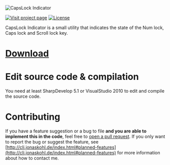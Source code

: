 ![CapsLock Indicator](http://cli.jonaskohl.de/capslock-indicator-logo.png)

[![Visit project page](http://static.jonaskohl.de/q50c4wp6/cli-project-page_vlecvcbtz80tqvtt.svg)](http://cli.jonaskohl.de/index.html)
[![License](https://img.shields.io/badge/License-Apache%202.0-red.svg)](https://opensource.org/licenses/Apache-2.0)

CapsLock Indicator is a small utility that indicates the state of the Num lock, Caps lock and Scroll lock key.

# [Download](http://cli.jonaskohl.de/index.html#download)

# Edit source code & compilation
You need at least SharpDevelop 5.1 or VisualStudio 2010 to edit and compile the source code.

# Contributing
If you have a feature suggestion or a bug to file **and you are able to implement this in the code**, feel free to [open a pull request](https://github.com/jonaskohl/CapsLockIndicator/pulls). If you only want to report the bug or suggest the feature, see [http://cli.jonaskohl.de/index.html#planned-features](http://cli.jonaskohl.de/index.html#planned-features) for more information about how to contact me.
